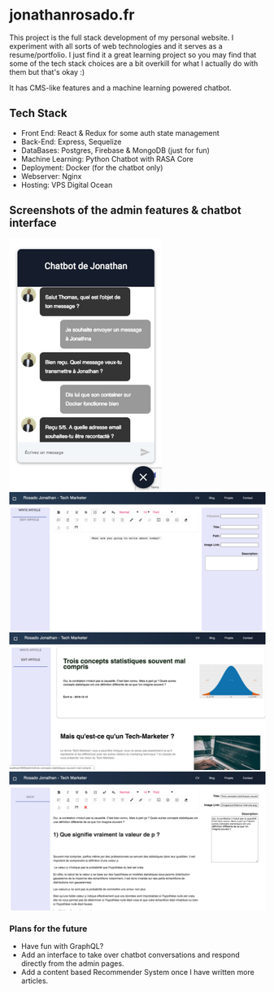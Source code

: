 # jonathanrosado.fr 

This project is the full stack development of my personal website. I experiment with all sorts of web technologies and it serves as a resume/portfolio. I just find it a great learning project so you may find that some of the tech stack choices are a bit overkill for what I actually do with them but that's okay :) 

It has CMS-like features and a machine learning powered chatbot. 

## Tech Stack

- Front End: React & Redux for some auth state management
- Back-End: Express, Sequelize
- DataBases: Postgres, Firebase & MongoDB (just for fun)
- Machine Learning: Python Chatbot with RASA Core
- Deployment: Docker (for the chatbot only)
- Webserver: Nginx
- Hosting: VPS Digital Ocean



## Screenshots of the admin features & chatbot interface
<img src="/readme_images/chatbot.jpg" width="300" />
<img src="/readme_images/RichTextEditor.jpg" width="550" />
<img src="/readme_images/SelectArticleToEdit.jpg" width="550" />
<img src="/readme_images/EditPosts.jpg" width="550" />

<!-- ![Rich Text Editor](/readme_images/RichTextEditor.jpg)
![Select Articles to Edit](/readme_images/SelectArticleToEdit.jpg)
![Post Editor](/readme_images/EditPosts.jpg) -->


### Plans for the future

- Have fun with GraphQL?
- Add an interface to take over chatbot conversations and respond directly from the admin pages.
- Add a content based Recommender System once I have written more articles.
